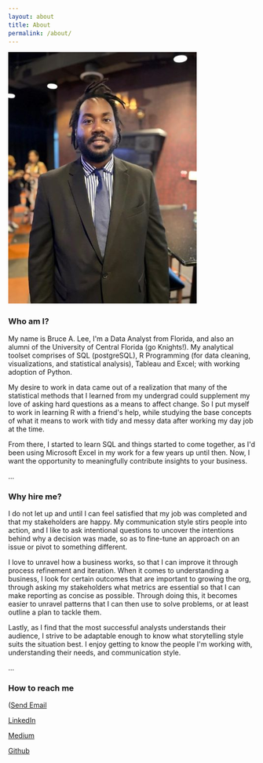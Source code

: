 ```yaml
---
layout: about
title: About 
permalink: /about/
---
```


![Me!](/assets/images/my_picture.jpg "Me")


### Who am I? 

My name is Bruce A. Lee, I'm a Data Analyst from Florida, and also an alumni of the University of Central Florida (go Knights!). My analytical toolset comprises of SQL (postgreSQL), R Programming (for data cleaning, visualizations, and statistical analysis), Tableau and Excel; with working adoption of Python. 

My desire to work in data came out of a realization that many of the statistical methods that I learned from my undergrad  could supplement my love of asking hard questions as a means to affect change. So I put myself to work in learning R with a friend's help, while studying the base concepts of what it means to work with tidy and messy data after working my day job at the time. 

From there, I started to learn SQL and things started to come together, as I'd been using Microsoft Excel in my work for a few years up until then. Now, I want the opportunity to meaningfully contribute insights to your business. 

...

### Why hire me?

I do not let up and until I can feel satisfied that my job was completed and that my stakeholders are happy. My communication style stirs people into action, and I like to ask intentional questions to uncover the intentions behind why a decision was made, so as to fine-tune an approach on an issue or pivot to something different. 

I love to unravel how a business works, so that I can improve it through process refinement and iteration. When it comes to understanding a business, I look for certain outcomes that are important to growing the org, through asking my stakeholders what metrics are essential so that I can make reporting as concise as possible. Through doing this, it becomes easier to unravel patterns that I can then use to solve problems, or at least outline a plan to tackle them. 

Lastly, as I find that the most successful analysts understands their audience, I strive to be adaptable enough to know what storytelling style suits the situation best. I enjoy getting to know the people I'm working with, understanding their needs, and communication style.

...

### How to reach me 

(<a href="mailto:email@example.com">Send Email</a>

[LinkedIn](https://www.linkedin.com/in/brucealee/) 

[Medium](https://medium.com/@mrbrucelee) 

[Github](https://github.com/Brucelee352)

